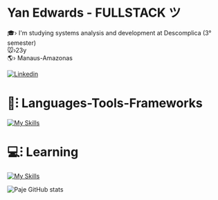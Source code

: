 <h1 > Yan Edwards - FULLSTACK ツ </h1>

🎓› I'm studying systems analysis and development at Descomplica (3° semester) <br>
🐭›23y<br>
🌎› Manaus-Amazonas<br>

[![Linkedin](https://img.shields.io/badge/LinkedIn-0077B5?style=for-the-badge&logo=linkedin&logoColor=white)](https://www.linkedin.com/in/yan-edwards-03924a23b/) 

<h1 >🧰⁝ Languages-Tools-Frameworks<br></h1>

[![My Skills](https://skillicons.dev/icons?i=nodejs,react,ts)](https://skillicons.dev)

<h1 >💻⁝ Learning<br></h1>

[![My Skills](https://skillicons.dev/icons?i=postgresql,prisma)](https://skillicons.dev)
<br>

![Paje GitHub stats](https://github-readme-stats.vercel.app/api?username=Frompaje&show_icons=true&theme=dark) <br>
